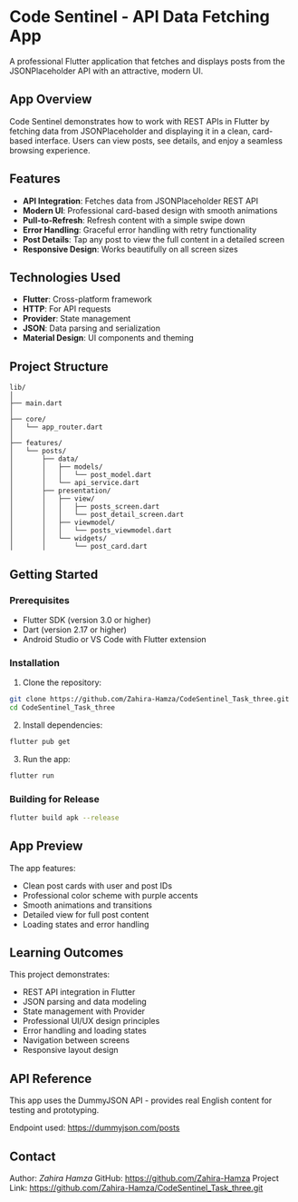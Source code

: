 # Code Sentinel - API Data Fetching App

A professional Flutter application that fetches and displays posts from the JSONPlaceholder API with an attractive, modern UI.

##  App Overview

Code Sentinel demonstrates how to work with REST APIs in Flutter by fetching data from JSONPlaceholder and displaying it in a clean, card-based interface. Users can view posts, see details, and enjoy a seamless browsing experience.

##  Features

- **API Integration**: Fetches data from JSONPlaceholder REST API
- **Modern UI**: Professional card-based design with smooth animations
- **Pull-to-Refresh**: Refresh content with a simple swipe down
- **Error Handling**: Graceful error handling with retry functionality
- **Post Details**: Tap any post to view the full content in a detailed screen
- **Responsive Design**: Works beautifully on all screen sizes

##  Technologies Used

- **Flutter**: Cross-platform framework
- **HTTP**: For API requests
- **Provider**: State management
- **JSON**: Data parsing and serialization
- **Material Design**: UI components and theming

##  Project Structure

```
lib/
│
├── main.dart
│
├── core/
│   └── app_router.dart
│
├── features/
│   └── posts/
│       ├── data/
│       │   ├── models/
│       │   │   └── post_model.dart
│       │   └── api_service.dart
│       ├── presentation/
│       │   ├── view/
│       │   │   ├── posts_screen.dart
│       │   │   └── post_detail_screen.dart
│       │   ├── viewmodel/
│       │   │   └── posts_viewmodel.dart
│       │   └── widgets/
│       │       └── post_card.dart
```

##  Getting Started

### Prerequisites

- Flutter SDK (version 3.0 or higher)
- Dart (version 2.17 or higher)
- Android Studio or VS Code with Flutter extension

### Installation

1. Clone the repository:
```bash
git clone https://github.com/Zahira-Hamza/CodeSentinel_Task_three.git
cd CodeSentinel_Task_three
```

2. Install dependencies:
```bash
flutter pub get
```

3. Run the app:
```bash
flutter run
```

### Building for Release

```bash
flutter build apk --release
```

##  App Preview

The app features:
- Clean post cards with user and post IDs
- Professional color scheme with purple accents
- Smooth animations and transitions
- Detailed view for full post content
- Loading states and error handling

##  Learning Outcomes

This project demonstrates:
- REST API integration in Flutter
- JSON parsing and data modeling
- State management with Provider
- Professional UI/UX design principles
- Error handling and loading states
- Navigation between screens
- Responsive layout design

##  API Reference
This app uses the DummyJSON API - provides real English content for testing and prototyping.

Endpoint used: https://dummyjson.com/posts


##  Contact
Author: *Zahira Hamza*
GitHub: https://github.com/Zahira-Hamza
Project Link: https://github.com/Zahira-Hamza/CodeSentinel_Task_three.git

